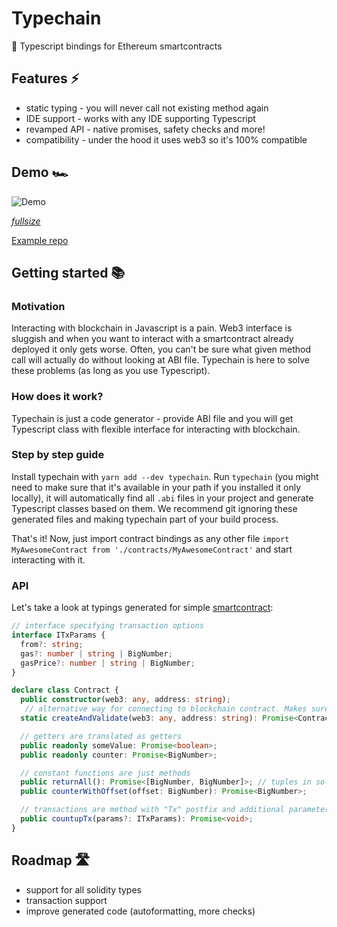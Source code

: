 # Typechain

🔌 Typescript bindings for Ethereum smartcontracts

## Features ⚡
 - static typing - you will never call not existing method again 
 - IDE support - works with any IDE supporting Typescript
 - revamped API - native promises, safety checks and more!
 - compatibility - under the hood it uses web3 so it's 100% compatible

## Demo 🏎️

![Demo](https://media.giphy.com/media/l1J9CYJCRtMVSSPK0/giphy.gif)

*[fullsize](https://zippy.gfycat.com/DimBruisedBlacknorwegianelkhound.mp4)*

[Example repo](https://github.com/krzkaczor/Typechain-example)

## Getting started 📚 

### Motivation
Interacting with blockchain in Javascript is a pain. Web3 interface is sluggish and when you want to interact with a smartcontract already deployed it only gets worse. Often, you can't be sure what given method call will actually do without looking at ABI file. Typechain is here to solve these problems (as long as you use Typescript).

### How does it work?
Typechain is just a code generator - provide ABI file and you will get Typescript class with flexible interface for interacting with blockchain. 

### Step by step guide
Install typechain with `yarn add --dev typechain`. Run `typechain` (you might need to make sure that it's available in your path if you installed it only locally), it will automatically find all `.abi` files in your project and generate Typescript classes based on them. We recommend git ignoring these generated files and making typechain part of your build process.

That's it! Now, just import contract bindings as any other file `import MyAwesomeContract from './contracts/MyAwesomeContract'` and start interacting with it.

### API
Let's take a look at typings generated for simple [smartcontract](https://github.com/krzkaczor/Typechain-example/blob/master/truffle/contracts/DumbContract.sol):

```typescript
// interface specifying transaction options
interface ITxParams {
  from?: string;
  gas?: number | string | BigNumber;
  gasPrice?: number | string | BigNumber;
}

declare class Contract {
  public constructor(web3: any, address: string);
   // alternative way for connecting to blockchain contract. Makes sure that contract exists. Without that web3 would happily return zero/null values for any constant value / function.
  static createAndValidate(web3: any, address: string): Promise<Contract>;

  // getters are translated as getters
  public readonly someValue: Promise<boolean>;
  public readonly counter: Promise<BigNumber>;

  // constant functions are just methods
  public returnAll(): Promise<[BigNumber, BigNumber]>; // tuples in solidity are tuples in TS
  public counterWithOffset(offset: BigNumber): Promise<BigNumber>;

  // transactions are method with "Tx" postfix and additional parameter allowing for specifying transaction related options
  public countupTx(params?: ITxParams): Promise<void>;
}
```

## Roadmap 🛣️
 - support for all solidity types
 - transaction support
 - improve generated code (autoformatting, more checks)